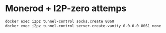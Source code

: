 # Monerod + I2P-zero attemps

```sh
docker exec i2pz tunnel-control socks.create 8060
docker exec i2pz tunnel-control server.create.vanity 0.0.0.0 8061 none <your_prefix>
```
